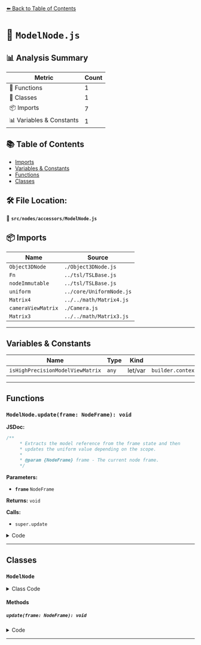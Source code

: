 [⬅️ Back to Table of Contents](../../../index.md)

# 📄 `ModelNode.js`

## 📊 Analysis Summary

| Metric | Count |
|--------|-------|
| 🔧 Functions | 1 |
| 🧱 Classes | 1 |
| 📦 Imports | 7 |
| 📊 Variables & Constants | 1 |

## 📚 Table of Contents

- [Imports](#imports)
- [Variables & Constants](#variables-constants)
- [Functions](#functions)
- [Classes](#classes)

## 🛠️ File Location:
📂 **`src/nodes/accessors/ModelNode.js`**

## 📦 Imports

| Name | Source |
|------|--------|
| `Object3DNode` | `./Object3DNode.js` |
| `Fn` | `../tsl/TSLBase.js` |
| `nodeImmutable` | `../tsl/TSLBase.js` |
| `uniform` | `../core/UniformNode.js` |
| `Matrix4` | `../../math/Matrix4.js` |
| `cameraViewMatrix` | `./Camera.js` |
| `Matrix3` | `../../math/Matrix3.js` |


---

## Variables & Constants

| Name | Type | Kind | Value | Exported |
|------|------|------|-------|----------|
| `isHighPrecisionModelViewMatrix` | `any` | let/var | `builder.context.isHighPrecisionModelViewMatrix` | ✗ |


---

## Functions

### `ModelNode.update(frame: NodeFrame): void`

**JSDoc:**
```typescript
/**
	 * Extracts the model reference from the frame state and then
	 * updates the uniform value depending on the scope.
	 *
	 * @param {NodeFrame} frame - The current node frame.
	 */
```

**Parameters:**

- **`frame`** `NodeFrame`

**Returns:** `void`

**Calls:**

- `super.update`

<details><summary>Code</summary>

```typescript
update( frame ) {

		this.object3d = frame.object;

		super.update( frame );

	}
```
</details>


---

## Classes

### `ModelNode`

<details><summary>Class Code</summary>

```ts
class ModelNode extends Object3DNode {

	static get type() {

		return 'ModelNode';

	}

	/**
	 * Constructs a new object model node.
	 *
	 * @param {('position'|'viewPosition'|'direction'|'scale'|'worldMatrix')} scope - The node represents a different type of transformation depending on the scope.
	 */
	constructor( scope ) {

		super( scope );

	}

	/**
	 * Extracts the model reference from the frame state and then
	 * updates the uniform value depending on the scope.
	 *
	 * @param {NodeFrame} frame - The current node frame.
	 */
	update( frame ) {

		this.object3d = frame.object;

		super.update( frame );

	}

}
```
</details>

#### Methods

##### `update(frame: NodeFrame): void`

<details><summary>Code</summary>

```ts
update( frame ) {

		this.object3d = frame.object;

		super.update( frame );

	}
```
</details>


---